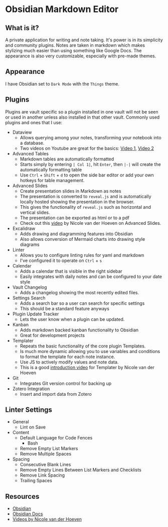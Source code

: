 # Obsidian Markdown Editor
## What is it?

A private application for writing and note taking. It's power is in its simplicity and community plugins. Notes are taken in markdown which makes stylizing much easier than using something like Google Docs. The appearance is also very customizable, especially with pre-made themes.
## Appearance

I have Obsidian set to `Dark Mode` with the `Things` theme.
## Plugins

Plugins are vault specific so a plugin installed in one vault will not be seen or used in another unless also installed in that other vault. Commonly used plugins and ones that I use:
- Dataview
	- Allows querying among your notes, transforming your notebook into a database.
	- Two videos on Youtube are great for the basics: [Video 1](https://youtu.be/ccN5vJzXwvo?si=BltJmQh4q2HRXaDg), [Video 2](https://youtu.be/JTObSymEvWA?si=_As8YrZ95TeC19Ws)
- Advanced Tables
	- Markdown tables are automatically formatted
	- Starts simply by entering `| Col 1|`, hit `Enter`, then `|-|` will create the automatically formatting table
	- Use `Ctrl` + `Shift` + `d` to open the side bar editor or add your own hotkeys for table management.
- Advanced Slides
	- Create presentation slides in Markdown as notes
	- The presentation is converted to `reveal.js` and is automatically locally hosted showing the presentation in the browser.
	- This gives the functionality of `reveal.js` such as horizontal and vertical slides.
	- The presentation can be exported as html or to a pdf
	- Check out this [video](https://youtu.be/LtBK_iNcVEQ?si=M4Rio__CJJ0B5U-E) by Nicole van der Hoeven on Advanced Slides.
- Excalidraw
	- Adds drawing and diagramming features into Obsidian
	- Also allows conversion of Mermaid charts into drawing style diagrams
- Linter
	- Allows you to configure linting rules for yaml and markdown
	- I've configured it to operate on `Ctrl` + `s`
- Calendar
	- Adds a calendar that is visible in the right sidebar
	- Easily integrates with daily notes and can be configured to your date style
- Vault Changelog
	- Adds a changelog showing the most recently edited files.
- Settings Search
	- Adds a search bar so a user can search for specific settings
	- This should be a standard feature anyways
- Plugin Update Tracker
	- Lets the user know when a plugin can be updated.
- Kanban
	- Adds markdown backed kanban functionality to Obsidian
	- Great for development projects
- Templater
	- Repeats the basic functionality of the core plugin Templates.
	- Is much more dynamic allowing you to use variables and conditions to format the template for each note instance.
	- Use JS to actively modify values and note data.
	- This is a good [introduction video](https://youtu.be/5j9fAvJCaig?si=QzUUmubywis_gB-U) for Templater by Nicole van der Hoeven
- Git
	- Integrates Git version control for backing up
- Zotero Integration
	- Insert and import data from Zotero

## Linter Settings
- General
	- Lint on Save
- Content
	- Default Language for Code Fences
		- Bash
	- Remove Empty List Markers
	- Remove Multiple Spaces
- Spacing
	- Consecutive Blank Lines
	- Remove Empty Lines Between List Markers and Checklists
	- Remove Link Spacing
	- Trailing Spaces

## Resources
- [Obsidian](https://obsidian.md/)
- [Obsidian Docs](https://help.obsidian.md/Home)
- [Videos by Nicole van der Hoeven](https://www.youtube.com/@nicolevdh)